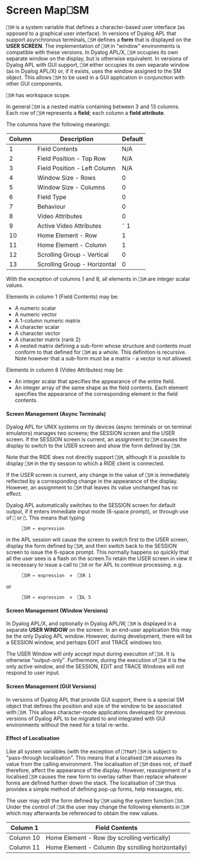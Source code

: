 




<h1 class="heading"><span class="name">Screen Map</span><span class="command">⎕SM</span></h1>

`⎕SM` is a system variable that defines a character-based user interface (as opposed to a graphical user interface).  In versions of Dyalog APL that support asynchronous terminals, `⎕SM` defines a **form** that is displayed on the **USER SCREEN**.  The implementation of `⎕SM` in "window" environments is compatible with these versions.  In Dyalog APL/X, `⎕SM` occupies its own separate window on the display, but is otherwise equivalent.  In versions of Dyalog APL with GUI support, `⎕SM` either occupies its own separate window (as in Dyalog APL/X) or, if it exists, uses the window assigned to the SM object.  This allows `⎕SM` to be used in a GUI application in conjunction with other GUI components.


`⎕SM` has workspace scope.


In general `⎕SM` is a nested matrix containing between 3 and 13 columns.  Each row of `⎕SM` represents a **field**; each column a **field attribute**.



The columns have the following meanings:


| Column | Description | Default |
| --- | --- | ---  |
| 1 | Field Contents | N/A |
| 2 | Field Position - Top Row | N/A |
| 3 | Field Position - Left Column | N/A |
| 4 | Window Size - Rows | 0 |
| 5 | Window Size - Columns | 0 |
| 6 | Field Type | 0 |
| 7 | Behaviour | 0 |
| 8 | Video Attributes | 0 |
| 9 | Active Video Attributes | `¯` 1 |
| 10 | Home Element - Row | 1 |
| 11 | Home Element - Column | 1 |
| 12 | Scrolling Group - Vertical | 0 |
| 13 | Scrolling Group - Horizontal | 0 |


With the exception of columns 1 and 8, all elements in `⎕SM` are integer scalar values.



Elements in column 1 (Field Contents) may be:

- A numeric scalar
- A numeric vector
- A 1-column numeric matrix
- A character scalar
- A character vector
- A character matrix (rank 2)
- A nested matrix defining a sub-form whose structure and contents must conform to that defined for `⎕SM` as a whole.  This definition is recursive.  Note however that a sub-form must be a matrix - a vector is not allowed.



Elements in column 8 (Video Attributes) may be:

- An integer scalar that specifies the appearance of the entire field.
- An integer array of the same shape as the field contents.  Each element specifies the appearance of the corresponding element in the field contents.

#### Screen Management (Async Terminals)


Dyalog APL for UNIX systems on tty devices (async terminals or on terminal emulators) manages two screens; the SESSION screen and the USER screen.  If the SESSION screen is current, an assignment to `⎕SM` causes the display to switch to the USER screen and show the form defined by `⎕SM`.


Note that the RIDE does not directly support `⎕SM`, although it is possible to display `⎕SM` in the tty session to which a RIDE client is connected.


If the USER screen is current, any change in the value of `⎕SM` is immediately reflected by a corresponding change in the appearance of the display.  However, an assignment to `⎕SM` that leaves its value unchanged has no effect.


Dyalog APL automatically switches to the SESSION screen for default output, if it enters immediate input mode (6-space prompt), or through use of `⎕` or `⍞`.  This means that typing
```apl
      ⎕SM ← expression
```


in the APL session will cause the screen to switch first to the USER screen, display the form defined by `⎕SM`, and then switch back to the SESSION screen to issue the 6-space prompt.  This normally happens so quickly that all the user sees is a flash on the screen.To retain the USER screen in view it is necessary to issue a call to `⎕SR` or for APL to continue processing. e.g.

```apl
      ⎕SM ← expression  ⋄  ⎕SR 1
```


or
```apl
      ⎕SM ← expression  ⋄  ⎕DL 5
```


#### Screen Management (Window Versions)


In Dyalog APL/X, and optionally in Dyalog APL/W, `⎕SM` is displayed in a separate **USER WINDOW** on the screen.  In an end-user application this may be the only Dyalog APL window.  However, during development, there will be a SESSION window, and perhaps EDIT and TRACE windows too.


The USER Window will only accept input during execution of `⎕SR`.  It is otherwise "output-only".  Furthermore, during the execution of `⎕SR` it is the only active window, and the SESSION, EDIT and TRACE Windows will not respond to user input.

#### Screen Management (GUI Versions)


In versions of Dyalog APL that provide GUI support, there is a special SM object that defines the position and size of the window to be associated with `⎕SM`.  This allows character-mode applications developed for previous versions of Dyalog APL to be migrated to and integrated with GUI environments without the need for a total re-write.

#### Effect of Localisation


Like all system variables (with the exception of `⎕TRAP`) `⎕SM` is subject to "pass-through localisation".  This means that a localised `⎕SM` assumes its value from the calling environment.  The localisation of `⎕SM` does not, of itself therefore, affect the appearance of the display.  However, reassignment of a localised `⎕SM` causes the new form to overlay rather than replace whatever forms are defined further down the stack.  The localisation of `⎕SM` thus provides a simple method of defining pop-up forms, help messages, etc.



The user may edit the form defined by `⎕SM` using the system function `⎕SR`.  Under the control of `⎕SR` the user may change the following elements in `⎕SM` which may afterwards be referenced to obtain the new values.


| Column 1 | Field Contents |
| --- | ---  |
| Column 10 | Home Element - Row (by scrolling vertically) |
| Column 11 | Home Element - Column (by scrolling horizontally) |



